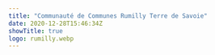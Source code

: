 ```yaml
---
title: "Communauté de Communes Rumilly Terre de Savoie"
date: 2020-12-28T15:46:34Z
showTitle: true
logo: rumilly.webp
---
```

